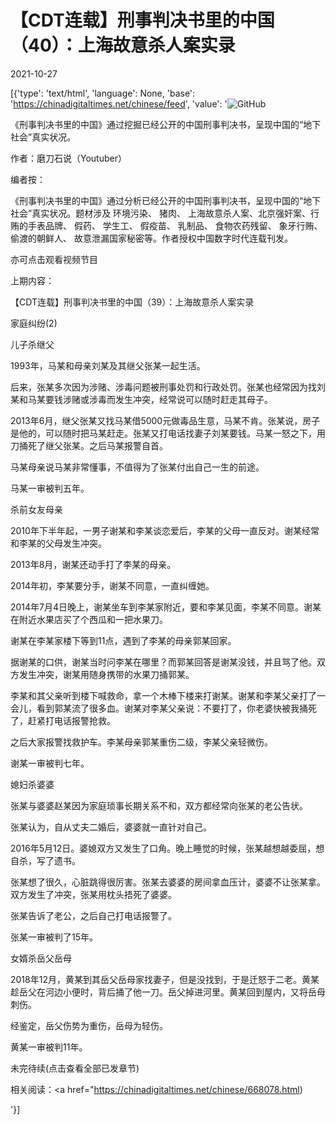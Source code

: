 # 【CDT连载】刑事判决书里的中国（40）：上海故意杀人案实录

2021-10-27

[{'type': 'text/html', 'language': None, 'base': 'https://chinadigitaltimes.net/chinese/feed', 'value': '![GitHub](https://chinadigitaltimes.net/chinese/files/2021/09/刑事判决书里的中国-791x1024.jpg)



《刑事判决书里的中国》通过挖掘已经公开的中国刑事判决书，呈现中国的“地下社会”真实状况。 

作者：磨刀石说（Youtuber）



编者按：

《刑事判决书里的中国》通过分析已经公开的中国刑事判决书，呈现中国的“地下社会”真实状况。题材涉及 环境污染、 猪肉、 上海故意杀人案、北京强奸案、行贿的手表品牌、 假药、 学生工、 假疫苗、 乳制品、 食物农药残留、 象牙行贿、 偷渡的朝鲜人、 故意泄漏国家秘密等。作者授权中国数字时代连载刊发。

亦可点击观看视频节目





上期内容：

【CDT连载】刑事判决书里的中国（39）：上海故意杀人案实录

家庭纠纷(2)

儿子杀继父

1993年，马某和母亲刘某及其继父张某一起生活。

后来，张某多次因为涉赌、涉毒问题被刑事处罚和行政处罚。张某也经常因为找刘某和马某要钱涉赌或涉毒而发生冲突，经常说可以随时赶走其母子。

2013年6月，继父张某又找马某借5000元做毒品生意，马某不肯。张某说，房子是他的，可以随时把马某赶走。张某又打电话找妻子刘某要钱。马某一怒之下，用刀捅死了继父张某。之后马某报警自首。

马某母亲说马某非常懂事，不值得为了张某付出自己一生的前途。

马某一审被判五年。

杀前女友母亲

2010年下半年起，一男子谢某和李某谈恋爱后，李某的父母一直反对。谢某经常和李某的父母发生冲突。

2013年8月，谢某还动手打了李某的母亲。

2014年初，李某要分手，谢某不同意，一直纠缠她。

2014年7月4日晚上，谢某坐车到李某家附近，要和李某见面，李某不同意。谢某在附近水果店买了个西瓜和一把水果刀。

谢某在李某家楼下等到11点，遇到了李某的母亲郭某回家。

据谢某的口供，谢某当时问李某在哪里？而郭某回答是谢某没钱，并且骂了他。双方发生冲突，谢某用随身携带的水果刀捅郭某。

李某和其父亲听到楼下喊救命，拿一个木棒下楼来打谢某。谢某和李某父亲打了一会儿，看到郭某流了很多血。谢某对李某父亲说：不要打了，你老婆快被我捅死了，赶紧打电话报警抢救。

之后大家报警找救护车。李某母亲郭某重伤二级，李某父亲轻微伤。

谢某一审被判七年。

媳妇杀婆婆

张某与婆婆赵某因为家庭琐事长期关系不和，双方都经常向张某的老公告状。

张某认为，自从丈夫二婚后，婆婆就一直针对自己。

2016年5月12日。婆媳双方又发生了口角。晚上睡觉的时候，张某越想越委屈，想自杀，写了遗书。

张某想了很久，心脏跳得很厉害。张某去婆婆的房间拿血压计，婆婆不让张某拿。双方发生了冲突，张某用枕头捂死了婆婆。

张某告诉了老公，之后自己打电话报警了。

张某一审被判了15年。

女婿杀岳父岳母

2018年12月，黄某到其岳父岳母家找妻子，但是没找到，于是迁怒于二老。黄某趁岳父在河边小便时，背后捅了他一刀。岳父掉进河里。黄某回到屋内，又将岳母刺伤。

经鉴定，岳父伤势为重伤，岳母为轻伤。

黄某一审被判11年。

未完待续(点击查看全部已发章节)



相关阅读：<a href="https://chinadigitaltimes.net/chinese/668078.html)

'}]